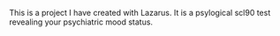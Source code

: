 This is a project I have created with Lazarus. It is a psylogical scl90 test revealing your psychiatric mood status.
